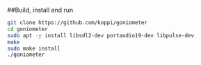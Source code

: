 ##Build, install and run

```bash
git clone https://github.com/koppi/goniometer
cd goniometer
sudo apt -y install libsdl2-dev portaudio19-dev libpulse-dev
make
sudo make install
./goniometer
```
